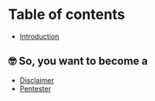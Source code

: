 # Table of contents

* [Introduction](README.md)

## 🤓 So, you want to become a&#x20;

* [Disclaimer](so-you-want-to-become-a/disclaimer.md)
* [Pentester](so-you-want-to-become-a/penetration-testing.md)
